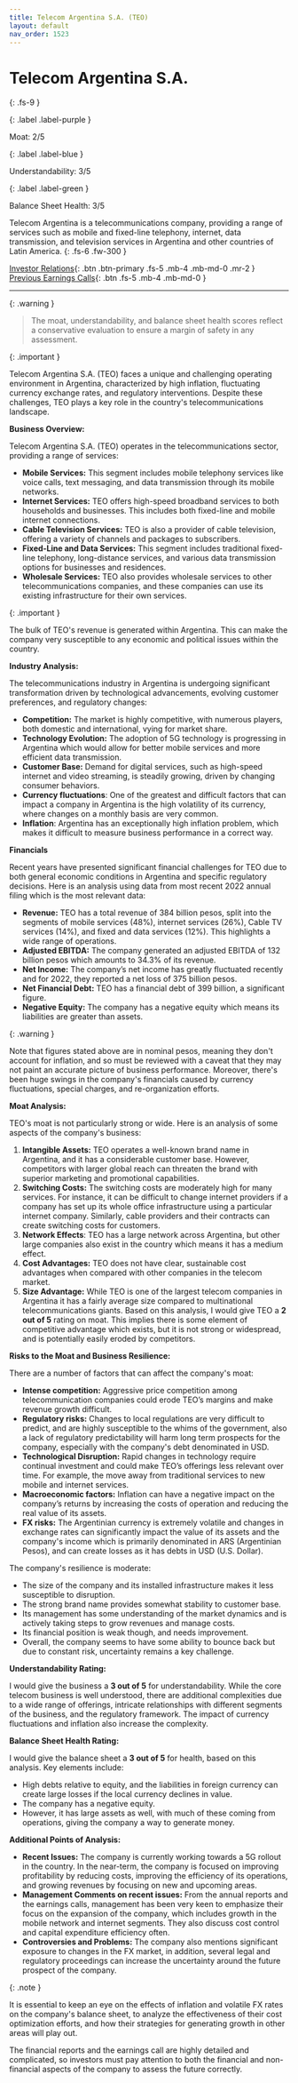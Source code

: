 ```yaml
---
title: Telecom Argentina S.A. (TEO)
layout: default
nav_order: 1523
---
```


# Telecom Argentina S.A.
{: .fs-9 }

{: .label .label-purple }

Moat: 2/5

{: .label .label-blue }

Understandability: 3/5

{: .label .label-green }

Balance Sheet Health: 3/5

Telecom Argentina is a telecommunications company, providing a range of services such as mobile and fixed-line telephony, internet, data transmission, and television services in Argentina and other countries of Latin America.
{: .fs-6 .fw-300 }

[Investor Relations](https://www.google.com/search?q=TEO+investor+relations){: .btn .btn-primary .fs-5 .mb-4 .mb-md-0 .mr-2 }
[Previous Earnings Calls](https://discountingcashflows.com/company/TEO/transcripts/){: .btn .fs-5 .mb-4 .mb-md-0 }

---

{: .warning }
>The moat, understandability, and balance sheet health scores reflect a conservative evaluation to ensure a margin of safety in any assessment.



{: .important }

Telecom Argentina S.A. (TEO) faces a unique and challenging operating environment in Argentina, characterized by high inflation, fluctuating currency exchange rates, and regulatory interventions. Despite these challenges, TEO plays a key role in the country's telecommunications landscape.

**Business Overview:**

Telecom Argentina S.A. (TEO) operates in the telecommunications sector, providing a range of services:
*   **Mobile Services:** This segment includes mobile telephony services like voice calls, text messaging, and data transmission through its mobile networks.
*   **Internet Services:** TEO offers high-speed broadband services to both households and businesses. This includes both fixed-line and mobile internet connections.
*   **Cable Television Services:** TEO is also a provider of cable television, offering a variety of channels and packages to subscribers.
*   **Fixed-Line and Data Services:** This segment includes traditional fixed-line telephony, long-distance services, and various data transmission options for businesses and residences.
*   **Wholesale Services:** TEO also provides wholesale services to other telecommunications companies, and these companies can use its existing infrastructure for their own services.

{: .important }

The bulk of TEO's revenue is generated within Argentina. This can make the company very susceptible to any economic and political issues within the country.

**Industry Analysis:**

The telecommunications industry in Argentina is undergoing significant transformation driven by technological advancements, evolving customer preferences, and regulatory changes:
*   **Competition:** The market is highly competitive, with numerous players, both domestic and international, vying for market share.
*   **Technology Evolution:** The adoption of 5G technology is progressing in Argentina which would allow for better mobile services and more efficient data transmission.
*   **Customer Base:** Demand for digital services, such as high-speed internet and video streaming, is steadily growing, driven by changing consumer behaviors.
*  **Currency fluctuations**: One of the greatest and difficult factors that can impact a company in Argentina is the high volatility of its currency, where changes on a monthly basis are very common. 
*  **Inflation**: Argentina has an exceptionally high inflation problem, which makes it difficult to measure business performance in a correct way.

**Financials**

Recent years have presented significant financial challenges for TEO due to both general economic conditions in Argentina and specific regulatory decisions.  Here is an analysis using data from most recent 2022 annual filing which is the most relevant data:
*   **Revenue:** TEO has a total revenue of 384 billion pesos, split into the segments of mobile services (48%), internet services (26%), Cable TV services (14%), and fixed and data services (12%). This highlights a wide range of operations. 
*   **Adjusted EBITDA:** The company generated an adjusted EBITDA of 132 billion pesos which amounts to 34.3% of its revenue.
*   **Net Income:** The company’s net income has greatly fluctuated recently and for 2022, they reported a net loss of 375 billion pesos.
*   **Net Financial Debt:** TEO has a financial debt of 399 billion, a significant figure.
*  **Negative Equity:** The company has a negative equity which means its liabilities are greater than assets.

{: .warning }

Note that figures stated above are in nominal pesos, meaning they don't account for inflation, and so must be reviewed with a caveat that they may not paint an accurate picture of business performance. Moreover, there's been huge swings in the company's financials caused by currency fluctuations, special charges, and re-organization efforts.

**Moat Analysis:**

TEO's moat is not particularly strong or wide.  Here is an analysis of some aspects of the company's business:
1.  **Intangible Assets:** TEO operates a well-known brand name in Argentina, and it has a considerable customer base. However, competitors with larger global reach can threaten the brand with superior marketing and promotional capabilities.
2.  **Switching Costs:** The switching costs are moderately high for many services. For instance, it can be difficult to change internet providers if a company has set up its whole office infrastructure using a particular internet company. Similarly, cable providers and their contracts can create switching costs for customers.
3.  **Network Effects**: TEO has a large network across Argentina, but other large companies also exist in the country which means it has a medium effect.
4.  **Cost Advantages:** TEO does not have clear, sustainable cost advantages when compared with other companies in the telecom market.
5.   **Size Advantage:** While TEO is one of the largest telecom companies in Argentina it has a fairly average size compared to multinational telecommunications giants.
Based on this analysis, I would give TEO a **2 out of 5** rating on moat. This implies there is some element of competitive advantage which exists, but it is not strong or widespread, and is potentially easily eroded by competitors.

**Risks to the Moat and Business Resilience:**

There are a number of factors that can affect the company's moat:
*   **Intense competition:** Aggressive price competition among telecommunication companies could erode TEO’s margins and make revenue growth difficult.
*   **Regulatory risks:** Changes to local regulations are very difficult to predict, and are highly susceptible to the whims of the government, also a lack of regulatory predictability will harm long term prospects for the company, especially with the company's debt denominated in USD.
*   **Technological Disruption:** Rapid changes in technology require continual investment and could make TEO’s offerings less relevant over time. For example, the move away from traditional services to new mobile and internet services.
*   **Macroeconomic factors:** Inflation can have a negative impact on the company’s returns by increasing the costs of operation and reducing the real value of its assets.
*   **FX risks:** The Argentinian currency is extremely volatile and changes in exchange rates can significantly impact the value of its assets and the company's income which is primarily denominated in ARS (Argentinian Pesos), and can create losses as it has debts in USD (U.S. Dollar). 

The company's resilience is moderate:
*   The size of the company and its installed infrastructure makes it less susceptible to disruption.
*   The strong brand name provides somewhat stability to customer base.
*   Its management has some understanding of the market dynamics and is actively taking steps to grow revenues and manage costs.
*   Its financial position is weak though, and needs improvement.
*   Overall, the company seems to have some ability to bounce back but due to constant risk, uncertainty remains a key challenge.

**Understandability Rating:**

I would give the business a **3 out of 5** for understandability. While the core telecom business is well understood, there are additional complexities due to a wide range of offerings, intricate relationships with different segments of the business, and the regulatory framework. The impact of currency fluctuations and inflation also increase the complexity.

**Balance Sheet Health Rating:**

I would give the balance sheet a **3 out of 5** for health, based on this analysis. Key elements include:
*   High debts relative to equity, and the liabilities in foreign currency can create large losses if the local currency declines in value.
*    The company has a negative equity.
*   However, it has large assets as well, with much of these coming from operations, giving the company a way to generate money.

**Additional Points of Analysis:**

*  **Recent Issues:** The company is currently working towards a 5G rollout in the country. In the near-term, the company is focused on improving profitability by reducing costs, improving the efficiency of its operations, and growing revenues by focusing on new and upcoming areas.
* **Management Comments on recent issues:** From the annual reports and the earnings calls, management has been very keen to emphasize their focus on the expansion of the company, which includes growth in the mobile network and internet segments. They also discuss cost control and capital expenditure efficiency often.
*  **Controversies and Problems:**  The company also mentions significant exposure to changes in the FX market, in addition, several legal and regulatory proceedings can increase the uncertainty around the future prospect of the company. 

{: .note }

It is essential to keep an eye on the effects of inflation and volatile FX rates on the company's balance sheet, to analyze the effectiveness of their cost optimization efforts, and how their strategies for generating growth in other areas will play out.

The financial reports and the earnings call are highly detailed and complicated, so investors must pay attention to both the financial and non-financial aspects of the company to assess the future correctly.
